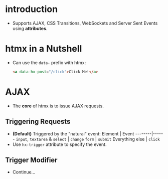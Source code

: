 # introduction

- Supports AJAX, CSS Transitions, WebSockets and Server Sent Events using **attributes**.

# htmx in a Nutshell

- Can use the `data-` prefix with htmx:
  ```html
  <a data-hx-post="/click">Click Me!</a>
  ```

# AJAX

- The **core** of htmx is to issue AJAX requests.

## Triggering Requests

- **(Default)** Triggered by the "natural" event:
  Element | Event
  --------|------
  `input`, `textarea` & `select` | `change`
  `form` | `submit`
  Everything else | `click`
- Use `hx-trigger` attribute to specify the event.

## Trigger Modifier

- Continue...